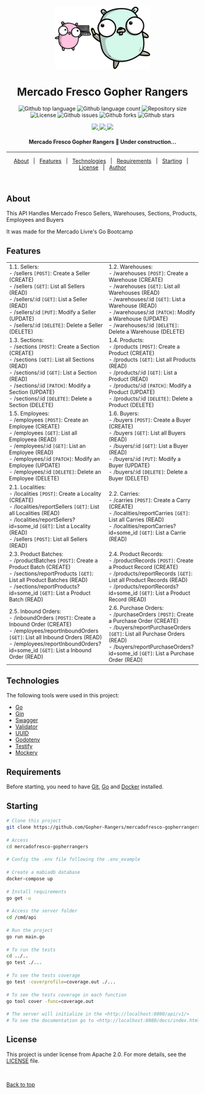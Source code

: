 <p align="center">
<img src="https://github.com/ashleymcnamara/gophers/blob/master/TEACHING_GOPHER.png?raw=true" width="250"/>
</p>

<h1 align="center">Mercado Fresco Gopher Rangers</h1>

<p align="center">
 <img alt="Github top language" src="https://img.shields.io/github/languages/top/Gopher-Rangers/mercadofresco-gopherrangers?color=56BEB8">
  <img alt="Github language count" src="https://img.shields.io/github/languages/count/Gopher-Rangers/mercadofresco-gopherrangers?color=56BEB8">
  <img alt="Repository size" src="https://img.shields.io/github/repo-size/Gopher-Rangers/mercadofresco-gopherrangers?color=56BEB8">
  <img alt="License" src="https://img.shields.io/github/license/Gopher-Rangers/mercadofresco-gopherrangers?color=56BEB8">
  <img alt="Github issues" src="https://img.shields.io/github/issues/Gopher-Rangers/mercadofresco-gopherrangers?color=56BEB8" />
  <img alt="Github forks" src="https://img.shields.io/github/forks/Gopher-Rangers/mercadofresco-gopherrangers?color=56BEB8" />
  <img alt="Github stars" src="https://img.shields.io/github/stars/Gopher-Rangers/mercadofresco-gopherrangers?color=56BEB8" />
</p>

<p align="center">
  <a href="https://github.com/Gopher-Rangers/mercadofresco-gopherrangers/actions/workflows/test.yml">
    <img src="https://github.com/Gopher-Rangers/mercadofresco-gopherrangers/actions/workflows/test.yml/badge.svg">
  </a>
  <a href="https://codecov.io/gh/Gopher-Rangers/mercadofresco-gopherrangers"> 
    <img src="https://codecov.io/gh/Gopher-Rangers/mercadofresco-gopherrangers/branch/main/graph/badge.svg?token=NUUR12FFLR"> 
  </a>
  <a href="https://goreportcard.com/report/github.com/Gopher-Rangers/mercadofresco-gopherrangers"> 
    <img src="https://goreportcard.com/badge/github.com/Gopher-Rangers/mercadofresco-gopherrangers"> 
  </a>
</p>

<h4 align="center"> 
	Mercado Fresco Gopher Rangers 🚀 Under construction...
</h4> 

<hr>

<p align="center">
  <a href="#about">About</a> &#xa0; | &#xa0; 
  <a href="#features">Features</a> &#xa0; | &#xa0;
  <a href="#technologies">Technologies</a> &#xa0; | &#xa0;
  <a href="#requirements">Requirements</a> &#xa0; | &#xa0;
  <a href="#starting">Starting</a> &#xa0; | &#xa0;
  <a href="#license">License</a> &#xa0; | &#xa0;
  <a href="https://github.com/Gopher-Rangers" target="_blank">Author</a>
</p>

<br>

## About ##

This API Handles Mercado Fresco Sellers, Warehouses, Sections, Products, Employees and Buyers

It was made for the Mercado Livre's Go Bootcamp

## Features ##
<table>
  <tr>
    <td>
      1.1. Sellers:<br>
      - /sellers <code>[POST]</code>: Create a Seller (CREATE)<br>
      - /sellers <code>[GET]</code>: List all Sellers (READ)<br>
      - /sellers/:id <code>[GET]</code>: List a Seller (READ)<br>
      - /sellers/:id <code>[PUT]</code>: Modify a Seller (UPDATE)<br>
      - /sellers/:id <code>[DELETE]</code>: Delete a Seller (DELETE)<br>
    </td>
    <td>
      1.2. Warehouses:<br>
      - /warehouses <code>[POST]</code>: Create a Warehouse (CREATE)<br>
      - /warehouses <code>[GET]</code>: List all Warehouses (READ)<br>
      - /warehouses/:id <code>[GET]</code>: List a Warehouse (READ)<br>
      - /warehouses/:id <code>[PATCH]</code>: Modify a Warehouse (UPDATE)<br>
      - /warehouses/:id <code>[DELETE]</code>: Delete a Warehouse (DELETE)<br>
    </td>
  </tr>

  <tr>
    <td>
      1.3. Sections:<br>
      - /sections <code>[POST]</code>: Create a Section (CREATE)<br>
      - /sections <code>[GET]</code>: List all Sections (READ)<br>
      - /sections/:id <code>[GET]</code>: List a Section (READ)<br>
      - /sections/:id <code>[PATCH]</code>: Modify a Section (UPDATE)<br>
      - /sections/:id <code>[DELETE]</code>: Delete a Section (DELETE)<br>
    </td>
    <td>
      1.4. Products:<br>
      - /products <code>[POST]</code>: Create a Product (CREATE)<br>
      - /products <code>[GET]</code>: List all Products (READ)<br>
      - /products/:id <code>[GET]</code>: List a Product (READ)<br>
      - /products/:id <code>[PATCH]</code>: Modify a Product (UPDATE)<br>
      - /products/:id <code>[DELETE]</code>: Delete a Product (DELETE)<br>
    </td>
  </tr>

  <tr>
    <td>
      1.5. Employees:<br>
      - /employees <code>[POST]</code>: Create an Employee (CREATE)<br>
      - /employees <code>[GET]</code>: List all Employeea (READ)<br>
      - /employees/:id <code>[GET]</code>: List an Employee (READ)<br>
      - /employees/:id <code>[PATCH]</code>: Modify an Employee (UPDATE)<br>
      - /employees/:id <code>[DELETE]</code>: Delete an Employee (DELETE)<br>
    </td>
    <td>
      1.6. Buyers:<br>
      - /buyers <code>[POST]</code>: Create a Buyer (CREATE)<br>
      - /buyers <code>[GET]</code>: List all Buyers (READ)<br>
      - /buyers/:id <code>[GET]</code>: List a Buyer (READ)<br>
      - /buyers/:id <code>[PUT]</code>: Modify a Buyer (UPDATE)<br>
      - /buyers/:id <code>[DELETE]</code>: Delete a Buyer (DELETE)<br>
    </td>
  </tr>

  <tr>
    <td>
      2.1. Localities:<br>
      - /localities <code>[POST]</code>: Create a Locality (CREATE)<br>
      - /localities/reportSellers <code>[GET]</code>: List all Localities (READ)<br>
      - /localities/reportSellers?id=some_id <code>[GET]</code>: List a Locality (READ)<br>
      - /sellers <code>[POST]</code>: List all Sellers (READ)<br>
    </td>
    <td>
      2.2. Carries:<br>
      - /carries <code>[POST]</code>: Create a Carry (CREATE)<br>
      - /localities/reportCarries <code>[GET]</code>: List all Carries (READ)<br>
      - /localities/reportCarries?id=some_id <code>[GET]</code>: List a Carrie (READ)<br>
    </td>
  </tr>

 <tr>
    <td>
      2.3. Product Batches:<br>
      - /productBatches <code>[POST]</code>: Create a Product Batch (CREATE)<br>
      - /sections/reportProducts <code>[GET]</code>: List all Product Batches (READ)<br>
      - /sections/reportProducts?id=some_id <code>[GET]</code>: List a Product Batch (READ)<br>
    </td>
    <td>
      2.4. Product Records:<br>
      - /productRecords <code>[POST]</code>: Create a Product Record (CREATE)<br>
      - /products/reportRecords <code>[GET]</code>: List all Product Records (READ)<br>
      - /products/reportRecords?id=some_id <code>[GET]</code>: List a Product Record (READ)<br>
    </td>
  </tr>

  <tr>
    <td>
      2.5. Inbound Orders:<br>
      - /inboundOrders <code>[POST]</code>: Create a Inbound Order (CREATE)<br>
      - /employees/reportInboundOrders <code>[GET]</code>: List all Inbound Orders (READ)<br>
      - /employees/reportInboundOrders?id=some_id <code>[GET]</code>: List a Inbound Order (READ)<br>
    </td>
    <td>
      2.6. Purchase Orders:<br>
      - /purchaseOrders <code>[POST]</code>: Create a Purchase Order (CREATE)<br>
      - /buyers/reportPurchaseOrders <code>[GET]</code>: List all Purchase Orders (READ)<br>
      - /buyers/reportPurchaseOrders?id=some_id <code>[GET]</code>: List a Purchase Order (READ)<br>
    </td>

  </tr>

</table>

## Technologies ##

The following tools were used in this project:

- [Go](https://go.dev/)
- [Gin](https://gin-gonic.com/)
- [Swagger](https://swagger.io/)
- [Validator](https://pkg.go.dev/github.com/go-playground/validator/v10)
- [UUID](https://pkg.go.dev/github.com/google/UUID)
- [Godotenv](https://github.com/joho/godotenv)
- [Testify](https://github.com/stretchr/testify)
- [Mockery](https://github.com/vektra/mockery)

## Requirements ##

Before starting, you need to have [Git](https://git-scm.com), [Go](https://go.dev/) and [Docker](https://www.docker.com/) installed.

## Starting ##

```bash
# Clone this project
git clone https://github.com/Gopher-Rangers/mercadofresco-gopherrangers

# Access
cd mercadofresco-gopherrangers

# Config the .env file following the .env_example

# Create a mabiadb database
docker-compose up

# Install requirements
go get -u

# Access the server folder
cd /cmd/api

# Run the project
go run main.go

# To run the tests
cd ../..
go test ./... 

# To see the tests coverage
go test -coverprofile=coverage.out ./...

# To see the tests coverage in each function
go tool cover -func=coverage.out

# The server will initialize in the <http://localhost:8080/api/v1/>
# To see the documentation go to <http://localhost:8080/docs/index.html#/>
```

## License ##

This project is under license from Apache 2.0. For more details, see the [LICENSE](LICENSE) file.

&#xa0;

<a href="#top">Back to top</a>
